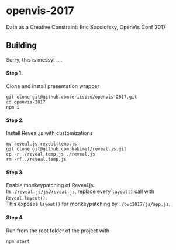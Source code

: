# openvis-2017
Data as a Creative Constraint: Eric Socolofsky, OpenVis Conf 2017

## Building
Sorry, this is messy! ....

#### Step 1.
Clone and install presentation wrapper
```
git clone git@github.com:ericsoco/openvis-2017.git
cd openvis-2017
npm i
```

#### Step 2.
Install Reveal.js with customizations
```
mv reveal.js reveal.temp.js
git clone git@github.com:hakimel/reveal.js.git
cp -r ./reveal.temp.js ./reveal.js
rm -rf ./reveal.temp.js
```

#### Step 3.
Enable monkeypatching of Reveal.js.  
In `./reveal.js/js/reveal.js`, replace every `layout()` call with `Reveal.layout()`.  
This exposes `layout()` for monkeypatching by `./ovc2017/js/app.js`.

#### Step 4.
Run from the root folder of the project with
```
npm start
```
